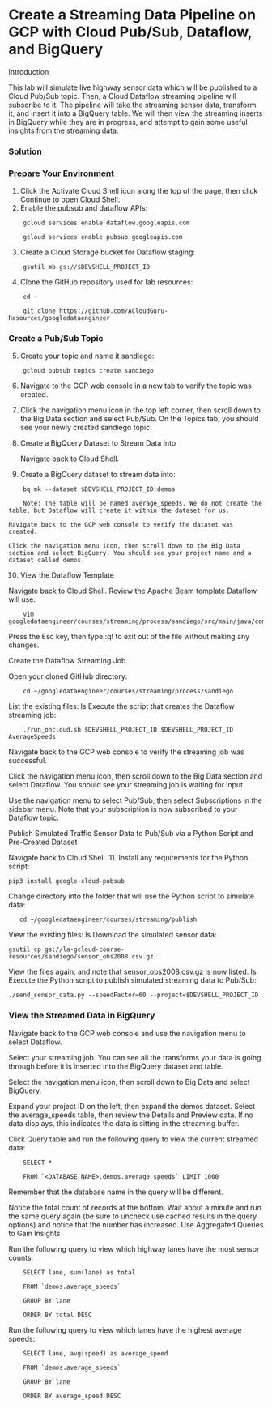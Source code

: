 # Create a Streaming Data Pipeline on GCP with Cloud Pub/Sub, Dataflow, and BigQuery
Introduction

This lab will simulate live highway sensor data which will be published to a Cloud Pub/Sub topic. Then, a Cloud Dataflow streaming pipeline will subscribe to it. The pipeline will take the streaming sensor data, transform it, and insert it into a BigQuery table. We will then view the streaming inserts in BigQuery while they are in progress, and attempt to gain some useful insights from the streaming data.

### Solution


### Prepare Your Environment

1. Click the Activate Cloud Shell icon along the top of the page, then click Continue to open Cloud Shell.
2. Enable the pubsub and dataflow APIs:
```
    gcloud services enable dataflow.googleapis.com

    gcloud services enable pubsub.googleapis.com
```    
3. Create a Cloud Storage bucket for Dataflow staging:
```
    gsutil mb gs://$DEVSHELL_PROJECT_ID
```
4. Clone the GitHub repository used for lab resources:
```
    cd ~

    git clone https://github.com/ACloudGuru-Resources/googledataengineer
```

### Create a Pub/Sub Topic

5. Create your topic and name it sandiego:
```
    gcloud pubsub topics create sandiego
```
6. Navigate to the GCP web console in a new tab to verify the topic was created.

7. Click the navigation menu icon in the top left corner, then scroll down to the Big Data section and select Pub/Sub. On the Topics tab, you should see your newly created sandiego topic.

8. Create a BigQuery Dataset to Stream Data Into

    Navigate back to Cloud Shell.

9. Create a BigQuery dataset to stream data into:
```
    bq mk --dataset $DEVSHELL_PROJECT_ID:demos
```
        Note: The table will be named average_speeds. We do not create the table, but Dataflow will create it within the dataset for us.

    Navigate back to the GCP web console to verify the dataset was created.

    Click the navigation menu icon, then scroll down to the Big Data section and select BigQuery. You should see your project name and a dataset called demos.

10. View the Dataflow Template

Navigate back to Cloud Shell.
Review the Apache Beam template Dataflow will use:
```    
    vim googledataengineer/courses/streaming/process/sandiego/src/main/java/com/google/cloud/training/dataanalyst/sandiego/AverageSpeeds.java
```    
Press the Esc key, then type :q! to exit out of the file without making any changes.

Create the Dataflow Streaming Job

Open your cloned GitHub directory:
```    
    cd ~/googledataengineer/courses/streaming/process/sandiego
```    
List the existing files:
    ls
Execute the script that creates the Dataflow streaming job:
```
    ./run_oncloud.sh $DEVSHELL_PROJECT_ID $DEVSHELL_PROJECT_ID AverageSpeeds
```    
 Navigate back to the GCP web console to verify the streaming job was successful.
 

 Click the navigation menu icon, then scroll down to the Big Data section and select Dataflow. You should see your streaming job is waiting for input.
 

 Use the navigation menu to select Pub/Sub, then select Subscriptions in the sidebar menu. Note that your subscription is now subscribed to your Dataflow topic.

Publish Simulated Traffic Sensor Data to Pub/Sub via a Python Script and Pre-Created Dataset

Navigate back to Cloud Shell.
11. Install any requirements for the Python script:
 ```   
 pip3 install google-cloud-pubsub
 ```
 Change directory into the folder that will use the Python script to simulate data:
 ```
    cd ~/googledataengineer/courses/streaming/publish
```
View the existing files:
ls
Download the simulated sensor data:
```
gsutil cp gs://la-gcloud-course-resources/sandiego/sensor_obs2008.csv.gz .
```
View the files again, and note that sensor_obs2008.csv.gz is now listed.
ls
Execute the Python script to publish simulated streaming data to Pub/Sub:
```
./send_sensor_data.py --speedFactor=60 --project=$DEVSHELL_PROJECT_ID
```
### View the Streamed Data in BigQuery

 Navigate back to the GCP web console and use the navigation menu to select Dataflow.
    

 Select your streaming job. You can see all the transforms your data is going through before it is inserted into the BigQuery dataset and table.
 
 Select the navigation menu icon, then scroll down to Big Data and select BigQuery.

Expand your project ID on the left, then expand the demos dataset.
Select the average_speeds table, then review the Details and Preview data. If no data displays, this indicates the data is sitting in the streaming buffer.

Click Query table and run the following query to view the current streamed data:
```
    SELECT *

    FROM `<DATABASE_NAME>.demos.average_speeds` LIMIT 1000
```
Remember that the database name in the query will be different.

Notice the total count of records at the bottom. Wait about a minute and run the same query again (be sure to uncheck use cached results in the query options) and notice that the number has increased.
Use Aggregated Queries to Gain Insights


Run the following query to view which highway lanes have the most sensor counts:
```
    SELECT lane, sum(lane) as total

    FROM `demos.average_speeds`

    GROUP BY lane

    ORDER BY total DESC
```
Run the following query to view which lanes have the highest average speeds:
```
    SELECT lane, avg(speed) as average_speed

    FROM `demos.average_speeds`

    GROUP BY lane

    ORDER BY average_speed DESC
```